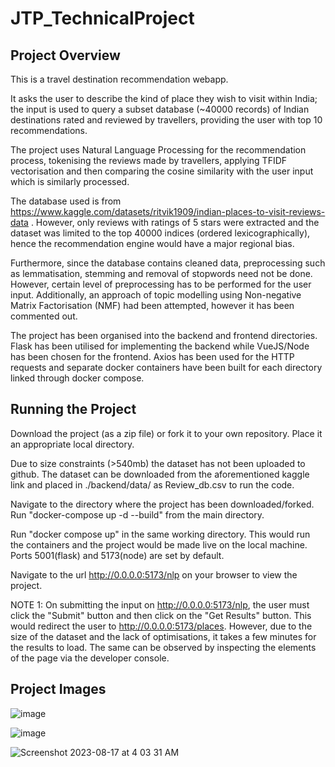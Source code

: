 # JTP_TechnicalProject

## Project Overview
This is a travel destination recommendation webapp. 

It asks the user to describe the kind of place they wish to visit within India; the input is used to query a subset database (~40000 records) of Indian destinations rated and reviewed by travellers, providing the user with top 10 recommendations. 

The project uses Natural Language Processing for the recommendation process, tokenising the reviews made by travellers, applying TFIDF vectorisation and then comparing the cosine similarity with the user input which is similarly processed. 

The database used is from https://www.kaggle.com/datasets/ritvik1909/indian-places-to-visit-reviews-data . However, only reviews with ratings of 5 stars were extracted and the dataset was limited to the top 40000 indices (ordered lexicographically), hence the recommendation engine would have a major regional bias. 

Furthermore, since the database contains cleaned data, preprocessing such as lemmatisation, stemming and removal of stopwords need not be done. However, certain level of preprocessing has to be performed for the user input. Additionally, an approach of topic modelling using Non-negative Matrix Factorisation (NMF) had been attempted, however it has been commented out. 

The project has been organised into the backend and frontend directories. Flask has been utilised for implementing the backend while VueJS/Node has been chosen for the frontend. Axios has been used for the HTTP requests and separate docker containers have been built for each directory linked through docker compose.  

## Running the Project

Download the project (as a zip file) or fork it to your own repository. Place it an appropriate local directory.

Due to size constraints (>540mb) the dataset has not been uploaded to github. The dataset can be downloaded from the aforementioned kaggle link and placed in ./backend/data/ as Review_db.csv to run the code. 

Navigate to the directory where the project has been downloaded/forked. Run "docker-compose up -d --build" from the main directory. 

Run "docker compose up" in the same working directory. This would run the containers and the project would be made live on the local machine. Ports 5001(flask) and 5173(node) are set by default.

Navigate to the url http://0.0.0.0:5173/nlp on your browser to view the project. 

NOTE 1: On submitting the input on http://0.0.0.0:5173/nlp, the user must click the "Submit" button and then click on the "Get Results" button. This would redirect the user to http://0.0.0.0:5173/places. However, due to the size of the dataset and the lack of optimisations, it takes a few minutes for the results to load. The same can be observed by inspecting the elements of the page via the developer console. 

## Project Images

![image](https://github.com/TheAnishSudhan/JTP_TechnicalProject_TravelDestination_Recommendation/assets/64979922/308d00f3-08c1-4ef2-8942-9b642dde8a7c)

![image](https://github.com/TheAnishSudhan/JTP_TechnicalProject_TravelDestination_Recommendation/assets/64979922/faf2f490-33e7-4f48-8c4a-d3e924680322)

![Screenshot 2023-08-17 at 4 03 31 AM](https://github.com/TheAnishSudhan/JTP_TechnicalProject_TravelDestination_Recommendation/assets/64979922/b4fd9f37-a89f-4899-913c-3cf18fecc341)

